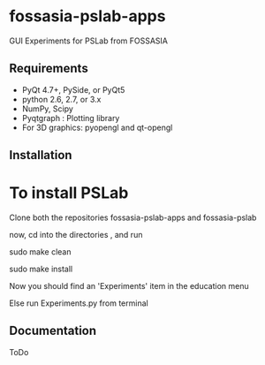 # fossasia-pslab-apps
GUI Experiments for PSLab from FOSSASIA


Requirements
------------

  * PyQt 4.7+, PySide, or PyQt5
  * python 2.6, 2.7, or 3.x
  * NumPy, Scipy
  * Pyqtgraph : Plotting library
  * For 3D graphics: pyopengl and qt-opengl

Installation
------------

To install PSLab
=================
Clone both  the repositories fossasia-pslab-apps and fossasia-pslab


now, cd into the directories , and run

sudo make clean

sudo make install


Now you should find an 'Experiments' item in the education menu

Else run Experiments.py from terminal


Documentation
-------------
ToDo
